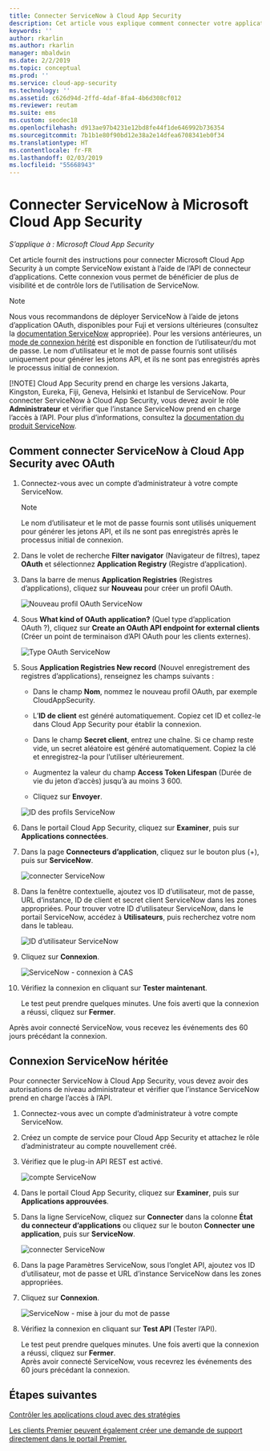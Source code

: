 ```yaml
---
title: Connecter ServiceNow à Cloud App Security
description: Cet article vous explique comment connecter votre application ServiceNow à Cloud App Security à l’aide du connecteur d’API, afin de bénéficier de plus de visibilité et de contrôle lors de l’utilisation.
keywords: ''
author: rkarlin
ms.author: rkarlin
manager: mbaldwin
ms.date: 2/2/2019
ms.topic: conceptual
ms.prod: ''
ms.service: cloud-app-security
ms.technology: ''
ms.assetid: c626d94d-2ffd-4daf-8fa4-4b6d308cf012
ms.reviewer: reutam
ms.suite: ems
ms.custom: seodec18
ms.openlocfilehash: d913ae97b4231e12bd8fe44f1de646992b736354
ms.sourcegitcommit: 7b1b1e80f90bd12e38a2e14dfea6708341eb0f34
ms.translationtype: HT
ms.contentlocale: fr-FR
ms.lasthandoff: 02/03/2019
ms.locfileid: "55668943"
---
```

# <a name="connect-servicenow-to-microsoft-cloud-app-security"></a>Connecter ServiceNow à Microsoft Cloud App Security

*S’applique à : Microsoft Cloud App Security*

Cet article fournit des instructions pour connecter Microsoft Cloud App Security à un compte ServiceNow existant à l’aide de l’API de connecteur d’applications. Cette connexion vous permet de bénéficier de plus de visibilité et de contrôle lors de l’utilisation de ServiceNow.

> [!NOTE]
>  Nous vous recommandons de déployer ServiceNow à l’aide de jetons d’application OAuth, disponibles pour Fuji et versions ultérieures (consultez la [documentation ServiceNow](https://wiki.servicenow.com/index.php?title=OAuth_Applications#gsc.tab=0) appropriée). Pour les versions antérieures, un [mode de connexion hérité](#legacy-servicenow-connection) est disponible en fonction de l’utilisateur/du mot de passe. Le nom d’utilisateur et le mot de passe fournis sont utilisés uniquement pour générer les jetons API, et ils ne sont pas enregistrés après le processus initial de connexion.
> 
> [!NOTE]
>  Cloud App Security prend en charge les versions Jakarta, Kingston, Eureka, Fiji, Geneva, Helsinki et Istanbul de ServiceNow. Pour connecter ServiceNow à Cloud App Security, vous devez avoir le rôle **Administrateur** et vérifier que l’instance ServiceNow prend en charge l’accès à l’API.  Pour plus d’informations, consultez la [documentation du produit ServiceNow](https://wiki.servicenow.com/index.php?title=Base_System_Roles#gsc.tab=0).
  
## <a name="how-to-connect-servicenow-to-cloud-app-security-using-oauth"></a>Comment connecter ServiceNow à Cloud App Security avec OAuth
  
  
1. Connectez-vous avec un compte d’administrateur à votre compte ServiceNow.  
 
   > [!NOTE]
   >  Le nom d’utilisateur et le mot de passe fournis sont utilisés uniquement pour générer les jetons API, et ils ne sont pas enregistrés après le processus initial de connexion.

2. Dans le volet de recherche **Filter navigator** (Navigateur de filtres), tapez **OAuth** et sélectionnez **Application Registry** (Registre d’application).

3. Dans la barre de menus **Application Registries** (Registres d’applications), cliquez sur **Nouveau** pour créer un profil OAuth.

   ![Nouveau profil OAuth ServiceNow](./media/servicenow-app-registry.png)

4. Sous **What kind of OAuth application?** (Quel type d’application OAuth ?), cliquez sur **Create an OAuth API endpoint for external clients** (Créer un point de terminaison d’API OAuth pour les clients externes).

   ![Type OAuth ServiceNow](./media/servicenow-oauth-app-type.png)

5. Sous **Application Registries New record** (Nouvel enregistrement des registres d’applications), renseignez les champs suivants :
    
    - Dans le champ **Nom**, nommez le nouveau profil OAuth, par exemple CloudAppSecurity. 
    
    - L’**ID de client** est généré automatiquement. Copiez cet ID et collez-le dans Cloud App Security pour établir la connexion.
    
    - Dans le champ **Secret client**, entrez une chaîne. Si ce champ reste vide, un secret aléatoire est généré automatiquement. Copiez la clé et enregistrez-la pour l’utiliser ultérieurement. 
    
    - Augmentez la valeur du champ **Access Token Lifespan** (Durée de vie du jeton d’accès) jusqu’à au moins 3 600.
    
    - Cliquez sur **Envoyer**.

   ![ID des profils ServiceNow](./media/servicenow-profile-ids.png)

6. Dans le portail Cloud App Security, cliquez sur **Examiner**, puis sur **Applications connectées**.  
  
7. Dans la page **Connecteurs d’application**, cliquez sur le bouton plus (+), puis sur **ServiceNow**.  
  
    ![connecter ServiceNow](./media/connect-servicenow.png "connecter ServiceNow")  
  
8. Dans la fenêtre contextuelle, ajoutez vos ID d’utilisateur, mot de passe, URL d’instance, ID de client et secret client ServiceNow dans les zones appropriées. Pour trouver votre ID d’utilisateur ServiceNow, dans le portail ServiceNow, accédez à **Utilisateurs**, puis recherchez votre nom dans le tableau.

   ![ID d’utilisateur ServiceNow](./media/servicenow-userid.png)
  
9. Cliquez sur **Connexion**.  
  
    ![ServiceNow - connexion à CAS](./media/servicenow-portal-connect.png "ServiceNow - connexion dans le portail")  
  
10. Vérifiez la connexion en cliquant sur **Tester maintenant**.  
  
    Le test peut prendre quelques minutes. Une fois averti que la connexion a réussi, cliquez sur **Fermer**.  
  
Après avoir connecté ServiceNow, vous recevez les événements des 60 jours précédant la connexion.
  
## <a name="legacy-servicenow-connection"></a>Connexion ServiceNow héritée

Pour connecter ServiceNow à Cloud App Security, vous devez avoir des autorisations de niveau administrateur et vérifier que l’instance ServiceNow prend en charge l’accès à l’API.   

1. Connectez-vous avec un compte d’administrateur à votre compte ServiceNow.   

2. Créez un compte de service pour Cloud App Security et attachez le rôle d’administrateur au compte nouvellement créé.   

3. Vérifiez que le plug-in API REST est activé.   

   ![compte ServiceNow](./media/servicenow-account.png "compte ServiceNow")   

4. Dans le portail Cloud App Security, cliquez sur **Examiner**, puis sur **Applications approuvées**.   

5. Dans la ligne ServiceNow, cliquez sur **Connecter** dans la colonne **État du connecteur d’applications** ou cliquez sur le bouton **Connecter une application**, puis sur **ServiceNow**.   

   ![connecter ServiceNow](./media/connect-servicenow.png "connecter ServiceNow")   

6. Dans la page Paramètres ServiceNow, sous l’onglet API, ajoutez vos ID d’utilisateur, mot de passe et URL d’instance ServiceNow dans les zones appropriées.   

7. Cliquez sur **Connexion**.   

   ![ServiceNow - mise à jour du mot de passe](./media/servicenow-update-password.png "ServiceNow - mise à jour du mot de passe")   

8. Vérifiez la connexion en cliquant sur **Test API** (Tester l’API).   
  
   Le test peut prendre quelques minutes. Une fois averti que la connexion a réussi, cliquez sur **Fermer**.    
   Après avoir connecté ServiceNow, vous recevrez les événements des 60 jours précédant la connexion. 


## <a name="next-steps"></a>Étapes suivantes 
[Contrôler les applications cloud avec des stratégies](control-cloud-apps-with-policies.md)   

[Les clients Premier peuvent également créer une demande de support directement dans le portail Premier.](https://premier.microsoft.com/)  
  
